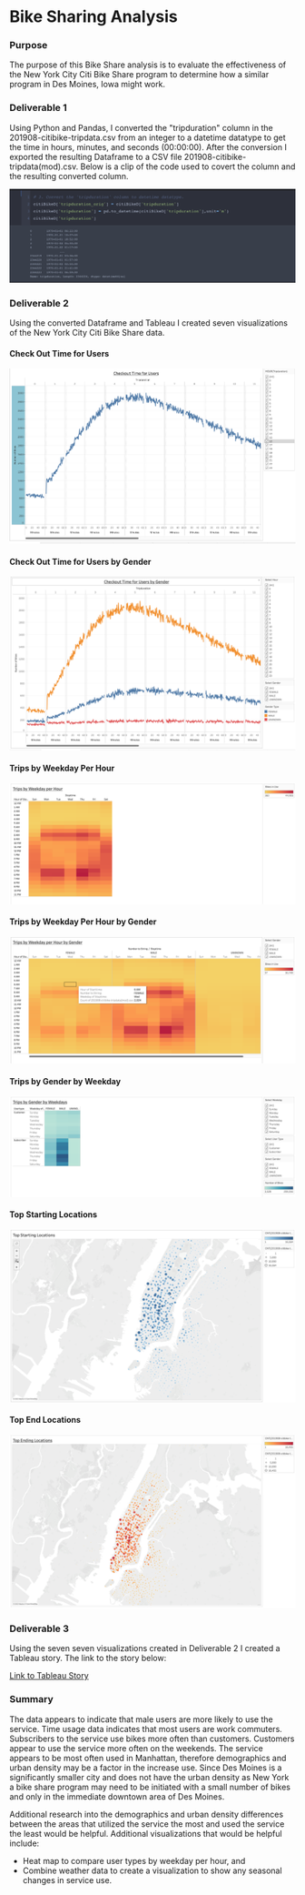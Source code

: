 # Bike Sharing Analysis

### Purpose
The purpose of this Bike Share analysis is to evaluate the effectiveness of the New York City Citi Bike Share program to determine how a similar program in Des Moines, Iowa might work.

### Deliverable 1
Using Python and Pandas, I converted the "tripduration" column in the 201908-citibike-tripdata.csv from an integer to a datetime datatype to get the time in hours, minutes, and seconds (00:00:00). After the conversion I exported the resulting Dataframe to a CSV file 201908-citibike-tripdata(mod).csv. Below is a clip of the code used to covert the column and the resulting converted column.

![image](https://github.com/blueschistrocks/bikesharing/blob/dbadb59a7e4a6617a3f4963389fbafb5c82a0b78/images/Screen%20Shot%202022-05-17%20at%208.32.41%20PM.png)<br>


### Deliverable 2

Using the converted Dataframe and Tableau I created seven visualizations of the New York City Citi Bike Share data.


#### Check Out Time for Users
![image](https://github.com/blueschistrocks/bikesharing/blob/128d429d92d5eae7fff91066a9f767b2b6148e08/images/Screen%20Shot%202022-05-16%20at%209.17.11%20PM.png)<br>


#### Check Out Time for Users by Gender
![image](https://github.com/blueschistrocks/bikesharing/blob/128d429d92d5eae7fff91066a9f767b2b6148e08/images/Screen%20Shot%202022-05-16%20at%209.17.30%20PM.png)<br>

#### Trips by Weekday Per Hour
![image](https://github.com/blueschistrocks/bikesharing/blob/3092148142154dcee94de40b21ae12ba609cfb9b/images/Screen%20Shot%202022-05-16%20at%209.17.59%20PM.png)<br>


#### Trips by Weekday Per Hour by Gender
![image](https://github.com/blueschistrocks/bikesharing/blob/3092148142154dcee94de40b21ae12ba609cfb9b/images/Screen%20Shot%202022-05-16%20at%209.18.15%20PM.png)<br>


#### Trips by Gender by Weekday 
![image](https://github.com/blueschistrocks/bikesharing/blob/3092148142154dcee94de40b21ae12ba609cfb9b/images/Screen%20Shot%202022-05-16%20at%209.18.40%20PM.png)<br>


#### Top Starting Locations 
![image](https://github.com/blueschistrocks/bikesharing/blob/3092148142154dcee94de40b21ae12ba609cfb9b/images/Screen%20Shot%202022-05-16%20at%209.19.03%20PM.png)<br>


#### Top End Locations 
![image](https://github.com/blueschistrocks/bikesharing/blob/3092148142154dcee94de40b21ae12ba609cfb9b/images/Screen%20Shot%202022-05-16%20at%209.19.28%20PM.png)<br>



### Deliverable 3

Using the seven seven visualizations created in Deliverable 2 I created a Tableau story.  The link to the story below:

[Link to Tableau Story](https://public.tableau.com/views/Bike_share_challenge1/NCYBikeStory?:language=en-US&publish=yes&:display_count=n&:origin=viz_share_link)


### Summary
The data appears to indicate that male users are more likely to use the service. Time usage data indicates that most users are work commuters.   Subscribers to the service use bikes more often than customers. Customers appear to use the service more often on the weekends.  The service appears to be most often used in Manhattan, therefore demographics and urban density may be a factor in the increase use. Since Des Moines is a significantly smaller city and does not have the urban density as New York a bike share program may need to be initiated with a small number of bikes and only in the immediate downtown area of Des Moines.


Additional research into the demographics and urban density differences between the areas that utilized the service the most and used the service the least would be helpful.  Additional visualizations that would be helpful include:
- Heat map to compare user types by weekday per hour, and
- Combine weather data to create a visualization to show any seasonal changes in service use.

